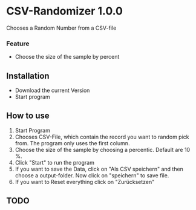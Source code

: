 # CSV-Randomizer 1.0.0
Chooses a Random Number from a CSV-file

### Feature
- Choose the size of the sample by percent

## Installation
- Download the current Version
- Start program
## How to use
1. Start Program
2. Chooses CSV-File, which contain the record you want to random pick from. The program only uses the first column.
3. Choose the size of the sample by choosing a percentic. Default are 10 %.
4. Click "Start" to run the program
5. If you want to save the Data, click on "Als CSV speichern" and then choose a output-folder. Now click on "speichern" to save file.
6. If you want to Reset everything click on "Zurücksetzen" 
## TODO
